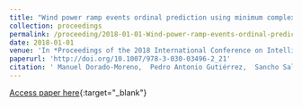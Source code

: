 ```yaml
---
title: "Wind power ramp events ordinal prediction using minimum complexity echo state networks"
collection: proceedings
permalink: /proceeding/2018-01-01-Wind-power-ramp-events-ordinal-prediction-using-minimum-complexity-echo-state-networks
date: 2018-01-01
venue: 'In *Proceedings of the 2018 International Conference on Intelligent Data Engineering and Automated Learning (IDEAL2018)*'
paperurl: 'http://doi.org/10.1007/978-3-030-03496-2_21'
citation: ' Manuel Dorado-Moreno,  Pedro Antonio Gutiérrez,  Sancho Salcedo-Sanz,  Luis Prieto,  César Hervás-Martínez, &quot;Wind power ramp events ordinal prediction using minimum complexity echo state networks.&quot; In *Proceedings of the 2018 International Conference on Intelligent Data Engineering and Automated Learning (IDEAL2018)*, Vol.11315, 2018, Madrid, Spain, pp.180-187.'
---
```

[Access paper here](http://doi.org/10.1007/978-3-030-03496-2_21){:target="_blank"}
